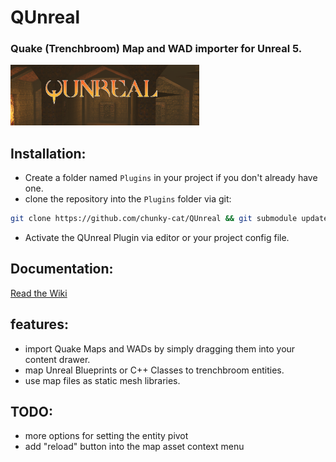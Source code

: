 # QUnreal

### Quake (Trenchbroom) Map and WAD importer for Unreal 5.

<img src="https://github.com/chunky-cat/QUnreal/blob/main/.media/logo.png?raw=true" alt="qunreal_logo" width="60%" height=60%/>

## Installation:

* Create a folder named `Plugins` in your project if you don't already have one.
* clone the repository into the `Plugins` folder via git:

```bash
git clone https://github.com/chunky-cat/QUnreal && git submodule update --init
```
* Activate the QUnreal Plugin via editor or your project config file.

## Documentation:

[Read the Wiki](https://github.com/chunky-cat/QUnreal/wiki)

## features:

* import Quake Maps and WADs by simply dragging them into your content drawer.
* map Unreal Blueprints or C++ Classes to trenchbroom entities.
* use map files as static mesh libraries.

## TODO:

* more options for setting the entity pivot
* add "reload" button into the map asset context menu
